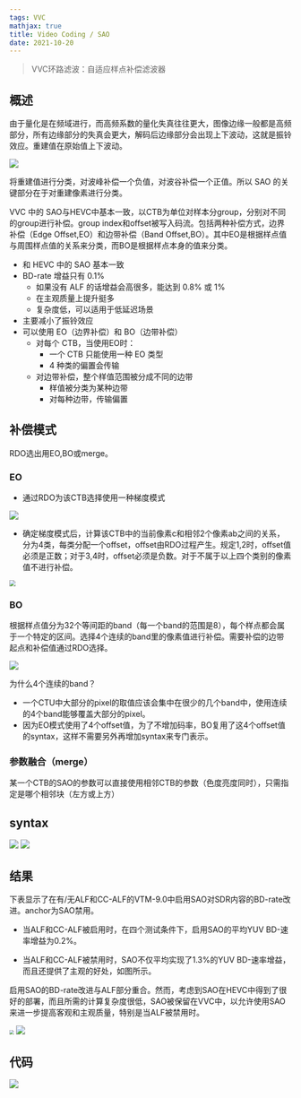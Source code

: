 ```yaml
---
tags: VVC
mathjax: true 
title: Video Coding / SAO
date: 2021-10-20
---
```


> VVC环路滤波：自适应样点补偿滤波器

<!--MORE-->

## 概述

由于量化是在频域进行，而高频系数的量化失真往往更大，图像边缘一般都是高频部分，所有边缘部分的失真会更大，解码后边缘部分会出现上下波动，这就是振铃效应。重建值在原始值上下波动。

<img src="/img/VVC/zhenling.png"  />

将重建值进行分类，对波峰补偿一个负值，对波谷补偿一个正值。所以 SAO 的关键部分在于对重建像素进行分类。

VVC 中的 SAO与HEVC中基本一致，以CTB为单位对样本分group，分别对不同的group进行补偿。group index和offset被写入码流。包括两种补偿方式，边界补偿（Edge Offset,EO）和边带补偿（Band Offset,BO）。其中EO是根据样点值与周围样点值的关系来分类，而BO是根据样点本身的值来分类。

- 和 HEVC 中的 SAO 基本一致
- BD-rate 增益只有 0.1%
  - 如果没有 ALF 的话增益会高很多，能达到 0.8% 或 1%
  - 在主观质量上提升挺多
  - 复杂度低，可以适用于低延迟场景
- 主要减小了振铃效应
- 可以使用 EO（边界补偿）和 BO（边带补偿）
  - 对每个 CTB，当使用EO时：
    - 一个 CTB 只能使用一种 EO 类型
    - 4 种类的偏置会传输
  - 对边带补偿，整个样值范围被分成不同的边带
    - 样值被分类为某种边带
    - 对每种边带，传输偏置

## 补偿模式

RDO选出用EO,BO或merge。

### EO

- 通过RDO为该CTB选择使用一种梯度模式

<img src="/img/VVC/eo-g.png"  />

- 确定梯度模式后，计算该CTB中的当前像素c和相邻2个像素ab之间的关系，分为4类，每类分配一个offset，offset由RDO过程产生。规定1,2时，offset值必须是正数；对于3,4时，offset必须是负数。对于不属于以上四个类别的像素值不进行补偿。

<img src="/img/VVC/eo-classify.png" style="zoom: 67%;" />

### BO

根据样点值分为32个等间距的band（每一个band的范围是8），每个样点都会属于一个特定的区间。选择4个连续的band里的像素值进行补偿。需要补偿的边带起点和补偿值通过RDO选择。

<img src="/img/VVC/BO.png"  />

为什么4个连续的band？

- 一个CTU中大部分的pixel的取值应该会集中在很少的几个band中，使用连续的4个band能够覆盖大部分的pixel。
- 因为EO模式使用了4个offset值，为了不增加码率，BO复用了这4个offset值的syntax，这样不需要另外再增加syntax来专门表示。

### 参数融合（merge）

某一个CTB的SAO的参数可以直接使用相邻CTB的参数（色度亮度同时），只需指定是哪个相邻块（左方或上方）

## syntax

<img src="/img/VVC/sao-syntax.png"  />

<img src="/img/VVC/VQSAO.png"  />

## 结果

下表显示了在有/无ALF和CC-ALF的VTM-9.0中启用SAO对SDR内容的BD-rate改进。anchor为SAO禁用。

- 当ALF和CC-ALF被启用时，在四个测试条件下，启用SAO的平均YUV BD-速率增益为0.2%。

- 当ALF和CC-ALF被禁用时，SAO不仅平均实现了1.3%的YUV BD-速率增益，而且还提供了主观的好处，如图所示。

启用SAO的BD-rate改进与ALF部分重合。然而，考虑到SAO在HEVC中得到了很好的部署，而且所需的计算复杂度很低，SAO被保留在VVC中，以允许使用SAO来进一步提高客观和主观质量，特别是当ALF被禁用时。

<img src="/img/VVC/sao.png" style="zoom: 50%;" />

<img src="/img/VVC/sao2.png" style="zoom:;" />

## 代码

<img src="/img/VVC/codesao.png"  />